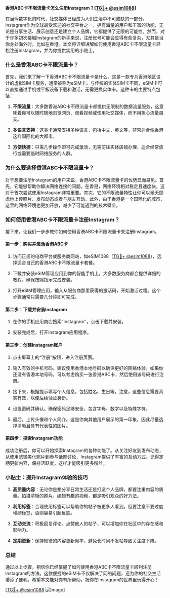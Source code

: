 **香港ABC卡不限流量卡怎么注册Instagram？[[TG💪+ @esim1088](https://t.me/s/esim1088)]**

在当今数字化的时代，社交媒体已经成为人们生活中不可或缺的一部分。Instagram作为全球最受欢迎的社交平台之一，拥有海量的用户和丰富的功能，无论是分享生活、展示创意还是建立个人品牌，它都提供了无限的可能性。然而，对于许多初次接触Instagram的新手来说，注册账号可能会显得有些复杂，尤其是当你身处海外时，比如在香港。本文将详细讲解如何使用香港ABC卡不限流量卡轻松注册Instagram，并为你提供实用的小贴士。

### **什么是香港ABC卡不限流量卡？**

首先，我们来了解一下香港ABC卡不限流量卡是什么。这是一款专为香港地区设计的虚拟SIM卡服务，通常被称为eSIM卡。与传统的实体SIM卡不同，eSIM卡可以直接通过手机或平板设备下载和激活，无需更换实体卡。这种卡的主要特点包括：

1. **不限流量**：大多数香港ABC卡不限流量卡都提供无限制的数据流量服务，这意味着你可以随时随地浏览网页、观看视频或使用社交媒体，而不用担心流量超支。
   
2. **多语言支持**：这类卡通常支持多种语言，包括中文、英文等，非常适合像香港这样国际化的大都市。

3. **方便快捷**：只需几步操作即可完成激活，无需前往实体店铺办理，适合经常旅行或需要临时网络服务的人群。

### **为什么要选择香港ABC卡不限流量卡？**

对于想要注册Instagram的用户来说，香港ABC卡不限流量卡的优势显而易见。首先，它能够帮助你解决网络连接的问题。在香港，网络环境相对稳定且速度快，这对于首次尝试使用Instagram非常重要。其次，它的不限流量特性让你可以毫无顾虑地上传照片、发布动态或者与朋友互动。此外，由于香港是一个国际化的城市，这里的网络环境也更加开放，减少了可能遇到的技术壁垒。

### **如何使用香港ABC卡不限流量卡注册Instagram？**

接下来，让我们一步步教你如何使用香港ABC卡不限流量卡来注册Instagram。

#### **第一步：购买并激活香港ABC卡**

1. 访问正规的电商平台或服务商网站，如eSIM1088（[TG💪+ @esim1088](https://t.me/s/esim1088)），选择适合自己的香港ABC卡不限流量卡套餐。
   
2. 下载并安装eSIM管理应用到你的智能手机上。大多数服务商都会提供详细的教程，确保按照指示完成安装。

3. 打开eSIM管理应用，输入从服务商那里获得的激活码，开始激活过程。这个步骤通常只需要几分钟即可完成。

#### **第二步：下载并安装Instagram**

1. 在你的手机应用商店搜索“Instagram”，点击下载并安装。

2. 安装完成后，打开Instagram应用程序。

#### **第三步：创建Instagram账户**

1. 点击屏幕上的“注册”按钮，进入注册页面。

2. 输入有效的手机号码。建议使用香港本地号码以确保更好的网络体验。如果你还没有香港本地号码，可以考虑购买一张香港ABC卡，然后使用该号码进行注册。

3. 接下来，根据提示填写个人信息，包括姓名、生日等。注意，这些信息需要真实有效，以便后续验证身份。

4. 设置密码并确认。确保密码足够安全，包含字母、数字以及特殊字符。

5. 最后，上传头像和个人简介。这是你向其他用户展示的第一印象，因此尽量选择清晰且具有代表性的图片。

#### **第四步：探索Instagram功能**

成功注册后，你可以开始探索Instagram的各种功能了。从关注好友到发布动态，从使用滤镜美化照片到参与话题讨论，Instagram提供了丰富的互动方式。记得定期更新内容，保持活跃度，这样才能吸引更多粉丝。

### **小贴士：提升Instagram体验的技巧**

1. **高质量内容**：无论你是想分享日常生活还是打造个人品牌，都要注重内容的质量。拍摄清晰的照片、编辑有趣的视频，都是吸引观众的好方法。

2. **利用标签**：合理使用标签可以帮助你的帖子被更多人看到。但要注意不要过度堆砌标签，否则容易引起反感。

3. **互动交流**：积极回复评论、点赞他人的帖子，可以增加你在社区中的存在感和影响力。

4. **定期更新**：保持规律的内容更新频率，避免长时间不发帖导致关注度下降。

### **总结**

通过以上步骤，相信你已经掌握了如何使用香港ABC卡不限流量卡顺利注册Instagram的方法。这款便捷的eSIM卡不仅解决了网络问题，还为你的社交生活增添了便利。希望本文能对你有所帮助，祝你在Instagram的世界里玩得开心！

[[TG💪+ @esim1088](https://t.me/s/esim1088) ![Image](https://i.postimg.cc/4NQfJmqS/Snipaste-2025-05-13-00-14-12.png)]